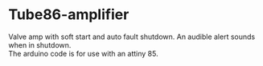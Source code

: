 # Tube86-amplifier
Valve amp with soft start and auto fault shutdown. An audible alert
sounds when in shutdown.   
The arduino code is for use with an attiny 85.
